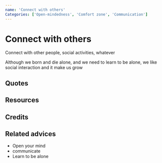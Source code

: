 ```yaml
---
name: 'Connect with others'
Categories: ['Open-mindedness', 'Comfort zone', 'Communication']
---
```

# Connect with others

Connect with other people, social activities, whatever

Although we born and die alone, and we need to learn to be alone, we like social interaction and it make us grow


## Quotes

## Resources

## Credits

## Related advices

- Open your mind
- communicate
- Learn to be alone
